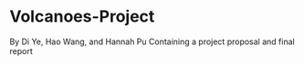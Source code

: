 # Volcanoes-Project
By Di Ye, Hao Wang, and Hannah Pu
Containing a project proposal and final report
